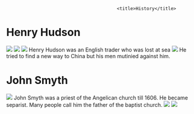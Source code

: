 
                                             <title>History</title>
<h1>Henry Hudson</h1>
<img src = "https://s-media-cache-ak0.pinimg.com/originals/00/23/e1/0023e1e4e1602fe18b1dd6d964e27a88.jpg">
<img src = "http://heraldicscienceheraldique.com/uploads/3/4/5/3/34536862/3445533_orig.jpg">
<img src = "https://upload.wikimedia.org/wikipedia/commons/thumb/d/d2/HenryHudson.jpg/220px-HenryHudson.jpg">
Henry Hudson was an English trader who was lost at sea

<img src = "https://s-media-cache-ak0.pinimg.com/originals/b8/cb/9f/b8cb9f574120983c128cbc953bc6eea8.jpg">
He tried to find a new way to China but his men mutinied against him.

<h1>John Smyth</h1>
<img src = "https://tvaraj.files.wordpress.com/2013/11/john-smyth-born-1570-died-august-28-1612-source-wikipedia.jpg?w=216&h=300">
John Smyth was a priest of the Angelican church till 1606. He became separist. Many people call him the father of the baptist church.
<img src = "http://static.newworldencyclopedia.org/thumb/b/b6/Baptism_Christ_immersion.jpg/250px-Baptism_Christ_immersion.jpg">
<img src = "http://image.slidesharecdn.com/04april272014baptistbeliefs-140526210553-phpapp02/95/04-april-27-2014-baptist-beliefs-11-638.jpg?cb=1401138477">


<img src = "">
<img src = "">
<img src = "">



















